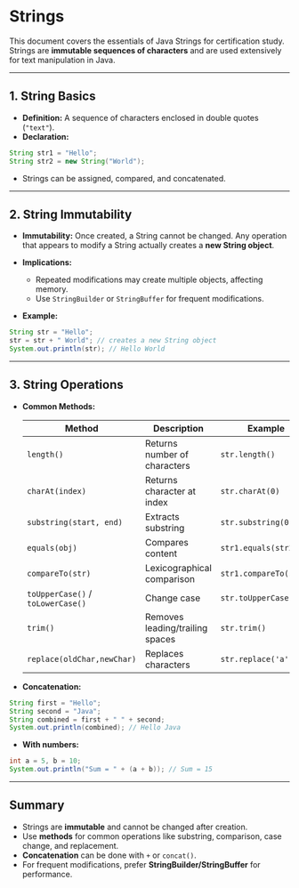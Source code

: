 # Strings

This document covers the essentials of Java Strings for certification study. Strings are **immutable sequences of characters** and are used extensively for text manipulation in Java.

---

## 1. String Basics

* **Definition:** A sequence of characters enclosed in double quotes (`"text"`).
* **Declaration:**

```java
String str1 = "Hello";
String str2 = new String("World");
```

* Strings can be assigned, compared, and concatenated.

---

## 2. String Immutability

* **Immutability:** Once created, a String cannot be changed. Any operation that appears to modify a String actually creates a **new String object**.
* **Implications:**

    * Repeated modifications may create multiple objects, affecting memory.
    * Use `StringBuilder` or `StringBuffer` for frequent modifications.
* **Example:**

```java
String str = "Hello";
str = str + " World"; // creates a new String object
System.out.println(str); // Hello World
```

---

## 3. String Operations

* **Common Methods:**

  | Method                            | Description                     | Example                |
  |-----------------------------------|---------------------------------|------------------------|
  | `length()`                        | Returns number of characters    | `str.length()`         |
  | `charAt(index)`                   | Returns character at index      | `str.charAt(0)`        |
  | `substring(start, end)`           | Extracts substring              | `str.substring(0, 3)`  |
  | `equals(obj)`                     | Compares content                | `str1.equals(str2)`    |
  | `compareTo(str)`                  | Lexicographical comparison      | `str1.compareTo(str2)` |
  | `toUpperCase()` / `toLowerCase()` | Change case                     | `str.toUpperCase()`    |
  | `trim()`                          | Removes leading/trailing spaces | `str.trim()`           |
  | `replace(oldChar,newChar)`        | Replaces characters             | `str.replace('a','b')` |

* **Concatenation:**

```java
String first = "Hello";
String second = "Java";
String combined = first + " " + second;
System.out.println(combined); // Hello Java
```

* **With numbers:**

```java
int a = 5, b = 10;
System.out.println("Sum = " + (a + b)); // Sum = 15
```

---

## Summary

* Strings are **immutable** and cannot be changed after creation.
* Use **methods** for common operations like substring, comparison, case change, and replacement.
* **Concatenation** can be done with `+` or `concat()`.
* For frequent modifications, prefer **StringBuilder/StringBuffer** for performance.
